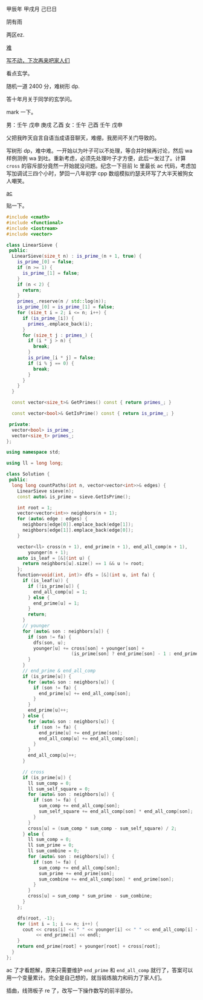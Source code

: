 甲辰年 甲戌月 己巳日

阴有雨

两区ez.

[难](https://leetcode.cn/problems/total-characters-in-string-after-transformations-ii/)

[写不动，下次再来吧家人们](https://leetcode.cn/problems/construct-2d-grid-matching-graph-layout/description/)

看点玄学。

随机一道 2400 分，难树形 dp.

答十年月关于同学的玄学问。

mark 一下。

男：壬午 戊申 庚戌 乙酉
女：壬午 己酉 壬午 戊申

父把我昨天自言自语当成语音聊天，难绷，我房间不关门导致的。

写树形 dp，难中难。一开始以为叶子可以不处理，等合并时候再讨论，然后 wa 样例测例 wa 到吐。重新考虑，必须先处理叶子才方便，此后一发过了。计算 `cross` 的容斥部分竟然一开始就没问题。纪念一下目前 lc 里最长 ac 代码，考虑加写加调试三四个小时，梦回一八年初学 cpp 数组模拟约瑟夫环写了大半天被狗女人嘲笑。

[ac](https://leetcode.cn/submissions/detail/577477192/)

贴一下。

```cpp
#include <cmath>
#include <functional>
#include <iostream>
#include <vector>

class LinearSieve {
 public:
  LinearSieve(size_t n) : is_prime_(n + 1, true) {
    is_prime_[0] = false;
    if (n >= 1) {
      is_prime_[1] = false;
    }
    if (n < 2) {
      return;
    }
    primes_.reserve(n / std::log(n));
    is_prime_[0] = is_prime_[1] = false;
    for (size_t i = 2; i <= n; i++) {
      if (is_prime_[i]) {
        primes_.emplace_back(i);
      }
      for (size_t j : primes_) {
        if (i * j > n) {
          break;
        }
        is_prime_[i * j] = false;
        if (i % j == 0) {
          break;
        }
      }
    }
  }

  const vector<size_t>& GetPrimes() const { return primes_; }

  const vector<bool>& GetIsPrime() const { return is_prime_; }

 private:
  vector<bool> is_prime_;
  vector<size_t> primes_;
};

using namespace std;

using ll = long long;

class Solution {
 public:
  long long countPaths(int n, vector<vector<int>>& edges) {
    LinearSieve sieve(n);
    const auto& is_prime = sieve.GetIsPrime();

    int root = 1;
    vector<vector<int>> neighbors(n + 1);
    for (auto& edge : edges) {
      neighbors[edge[0]].emplace_back(edge[1]);
      neighbors[edge[1]].emplace_back(edge[0]);
    }

    vector<ll> cross(n + 1), end_prime(n + 1), end_all_comp(n + 1),
        younger(n + 1);
    auto is_leaf = [&](int u) {
      return neighbors[u].size() == 1 && u != root;
    };
    function<void(int, int)> dfs = [&](int u, int fa) {
      if (is_leaf(u)) {
        if (!is_prime[u]) {
          end_all_comp[u] = 1;
        } else {
          end_prime[u] = 1;
        }
        return;
      }
      // younger
      for (auto& son : neighbors[u]) {
        if (son != fa) {
          dfs(son, u);
          younger[u] += cross[son] + younger[son] +
                        (is_prime[son] ? end_prime[son] - 1 : end_prime[son]);
        }
      }
      // end_prime & end_all_comp
      if (is_prime[u]) {
        for (auto& son : neighbors[u]) {
          if (son != fa) {
            end_prime[u] += end_all_comp[son];
          }
        }
        end_prime[u]++;
      } else {
        for (auto& son : neighbors[u]) {
          if (son != fa) {
            end_prime[u] += end_prime[son];
            end_all_comp[u] += end_all_comp[son];
          }
        }
        end_all_comp[u]++;
      }

      // cross
      if (is_prime[u]) {
        ll sum_comp = 0;
        ll sum_self_square = 0;
        for (auto& son : neighbors[u]) {
          if (son != fa) {
            sum_comp += end_all_comp[son];
            sum_self_square += end_all_comp[son] * end_all_comp[son];
          }
        }
        cross[u] = (sum_comp * sum_comp - sum_self_square) / 2;
      } else {
        ll sum_comp = 0;
        ll sum_prime = 0;
        ll sum_combine = 0;
        for (auto& son : neighbors[u]) {
          if (son != fa) {
            sum_comp += end_all_comp[son];
            sum_prime += end_prime[son];
            sum_combine += end_all_comp[son] * end_prime[son];
          }
        }
        cross[u] = sum_comp * sum_prime - sum_combine;
      }
    };

    dfs(root, -1);
    for (int i = 1; i <= n; i++) {
      cout << cross[i] << " " << younger[i] << " " << end_all_comp[i] << " "
           << end_prime[i] << endl;
    }
    return end_prime[root] + younger[root] + cross[root];
  }
};
```

ac 了才看题解，原来只需要维护 `end_prime` 和 `end_all_comp` 就行了，答案可以用一个变量累计。完全是自己想的，就当锻炼脑力和码力了家人们。

插曲，线筛板子 re 了，改写一下操作数写的前半部分。